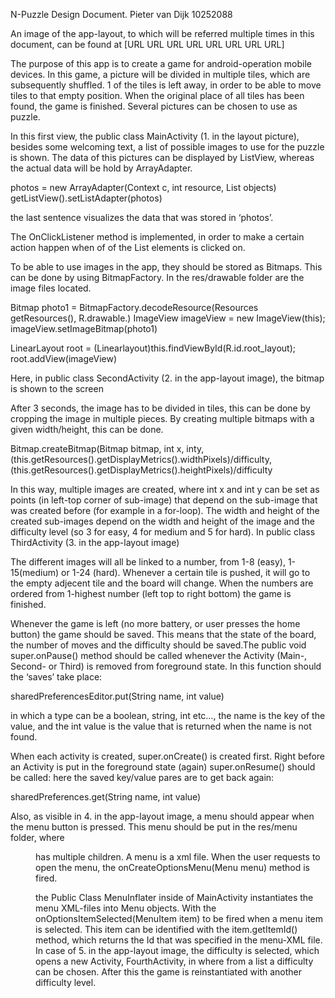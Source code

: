 N-Puzzle Design Document.
Pieter van Dijk
10252088	

An image of the app-layout, to which will be referred multiple times in this document, can be found at [URL URL URL URL URL URL URL URL]

The purpose of this app is to create a game for android-operation mobile devices. In this game, a picture will be divided in multiple tiles, which are subsequently shuffled. 1 of the tiles is left away, in order to be able to move tiles to that empty position. When the original place of all tiles has been found, the game is finished. Several pictures can be chosen to use as puzzle.

In this first view, the public class MainActivity (1. in the layout picture), besides some welcoming text, a list of possible images to use for the puzzle is shown. The data of this pictures can be displayed by ListView, whereas the actual data will be hold by ArrayAdapter.

photos = new ArrayAdapter(Context c, int resource, List objects)
getListView().setListAdapter(photos)

the last sentence visualizes the data that was stored in ‘photos’.

The OnClickListener method is implemented, in order to make a certain action happen when of of the List elements is clicked on.

To be able to use images in the app, they should be stored as Bitmaps. This can be done by using BitmapFactory. In the res/drawable folder are the image files located.

Bitmap photo1 = BitmapFactory.decodeResource(Resources getResources(), R.drawable.<image>)
ImageView imageView = new ImageView(this);
imageView.setImageBitmap(photo1)

LinearLayout root = (Linearlayout)this.findViewById(R.id.root_layout);
root.addView(imageView)

Here, in public class SecondActivity (2. in the app-layout image), the bitmap is shown to the screen

After 3 seconds, the image has to be divided in tiles, this can be done by cropping the image in multiple pieces. By creating multiple bitmaps with a given width/height, this can be done.

Bitmap.createBitmap(Bitmap bitmap, int x, inty, (this.getResources().getDisplayMetrics().widthPixels)/difficulty, (this.getResources().getDisplayMetrics().heightPixels)/difficulty

In this way, multiple images are created, where int x and int y can be set as points (in left-top corner of sub-image) that depend on the sub-image that was created before (for example in a for-loop). The width and height of the created sub-images depend on the width and height of the image and the difficulty level (so 3 for easy, 4 for medium and 5 for hard).
In public class ThirdActivity (3. in the app-layout image)

The different images will all be linked to a number, from 1-8 (easy), 1-15(medium) or 1-24 (hard).
Whenever a certain tile is pushed, it will go to the empty adjecent tile and the board will change. When the numbers are ordered from 1-highest number (left top to right bottom) the game is finished.

Whenever the game is left (no more battery, or user presses the home button) the game should be saved. This means that the state of the board, the number of moves and the difficulty should be saved.The public void super.onPause() method should be called whenever the Activity (Main-, Second- or Third) is removed from foreground state. In this function should the ‘saves’ take place:

sharedPreferencesEditor.put<type>(String name, int value)

in which a type can be a boolean, string, int etc…, the name is the key of the value, and the int value is the value that is returned when the name is not found.

When each activity is created, super.onCreate() is created first.
Right before an Activity is put in the foreground state (again) super.onResume() should be called: here the saved key/value pares are to get back again:

sharedPreferences.get<type>(String name, int value)


Also, as visible in 4. in the app-layout image, a menu should appear when the menu button is pressed. This menu should be put in the res/menu folder, where <menu> has multiple <item> children.
A menu is a xml file. When the user requests to open the menu, the onCreateOptionsMenu(Menu menu) method is fired.

the Public Class MenuInflater inside of MainActivity instantiates the menu XML-files into Menu objects. With the onOptionsItemSelected(MenuItem item) to be fired when a menu item is selected. This item can be identified with the item.getItemId() method, which returns the Id that was specified in the menu-XML file.  
In case of 5. in the app-layout image, the difficulty is selected, which opens a new Activity, FourthActivity, in where from a list a difficulty can be chosen. After this the game is reinstantiated with another difficulty level.

